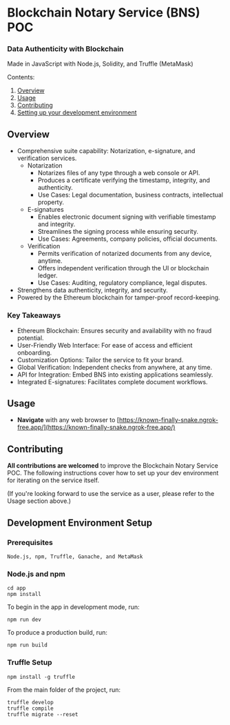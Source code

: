 # Blockchain Notary Service (BNS) POC
### Data Authenticity with Blockchain

Made in JavaScript with Node.js, Solidity, and Truffle (MetaMask)

Contents:

1.  [Overview](#overview)
1.  [Usage](#usage)
1.  [Contributing](#contributing)
1.  [Setting up your development environment](#setting-up-your-development-environment)


## Overview
* Comprehensive suite capability: Notarization, e-signature, and verification services.
  * Notarization
    * Notarizes files of any type through a web console or API.
    * Produces a certificate verifying the timestamp, integrity, and authenticity.
    * Use Cases: Legal documentation, business contracts, intellectual property.
  * E-signatures
    * Enables electronic document signing with verifiable timestamp and integrity.
    * Streamlines the signing process while ensuring security.
    * Use Cases: Agreements, company policies, official documents.
  * Verification
    * Permits verification of notarized documents from any device, anytime.
    * Offers independent verification through the UI or blockchain ledger.
    * Use Cases: Auditing, regulatory compliance, legal disputes.
* Strengthens data authenticity, integrity, and security.
* Powered by the Ethereum blockchain for tamper-proof record-keeping.

### Key Takeaways
* Ethereum Blockchain: Ensures security and availability with no fraud potential.
* User-Friendly Web Interface: For ease of access and efficient onboarding.
* Customization Options: Tailor the service to fit your brand.
* Global Verification: Independent checks from anywhere, at any time.
* API for Integration: Embed BNS into existing applications seamlessly.
* Integrated E-signatures: Facilitates complete document workflows.

## Usage

* **Navigate** with any web browser to [https://known-finally-snake.ngrok-free.app/](https://known-finally-snake.ngrok-free.app/)

## Contributing

**All contributions are welcomed** to improve the Blockchain Notary Service POC. The following instructions cover how to set up your dev environment for iterating on the service itself.

(If you're looking forward to use the service as a user, please refer to the Usage section above.)


## Development Environment Setup

### Prerequisites
```
Node.js, npm, Truffle, Ganache, and MetaMask
```

### Node.js and npm
```
cd app
npm install
```
To begin in the app in development mode, run:
```
npm run dev
```
To produce a production build, run:
```
npm run build
```

### Truffle Setup
```
npm install -g truffle
```
From the main folder of the project, run:
```
truffle develop
truffle compile
truffle migrate --reset
```